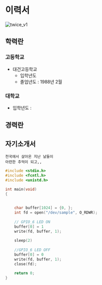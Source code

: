 # 이력서
![twice_v1](https://user-images.githubusercontent.com/50130123/71701951-141caf00-2e10-11ea-9fe1-91f79f115aad.jpg)


## 학력란

### 고등학교
* 대건고등학교
  - 입학년도
  - 졸업년도 : 1988년 2월  
  
### 대학교
  - 입학년도 : 
  
## 경력란

## 자기소개서
```
천국에서 살아온 지난 날들이 
아련한 추억이 되고,,
```
```c
#include <stdio.h>
#include <fcntl.h>
#include <unistd.h>

int main(void)
{
    
	
	char buffer[1024] = {0, };
    int fd = open("/dev/sample", O_RDWR);
	
	// GPIO_6 LED ON
	buffer[0] = 1
	write(fd, buffer, 1);
	
	sleep(2)
	
	//GPIO_6 LED OFF
	buffer[0] = 0
	write(fd, buffer, 1);    
    close(fd);

    return 0;
}


```
